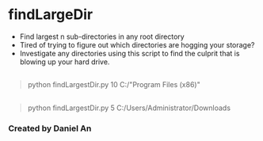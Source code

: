 # findLargeDir
- Find largest n sub-directories in any root directory
- Tired of trying to figure out which directories are hogging your storage? 
- Investigate any directories using this script to find the culprit that is blowing up your hard drive.

##
> python findLargestDir.py 10 C:/"Program Files (x86)"

##
> python findLargestDir.py 5 C:/Users/Administrator/Downloads

### Created by Daniel An
